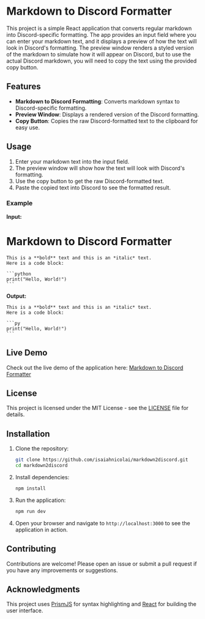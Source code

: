 

# Markdown to Discord Formatter

This project is a simple React application that converts regular markdown into Discord-specific formatting. The app provides an input field where you can enter your markdown text, and it displays a preview of how the text will look in Discord's formatting. The preview window renders a styled version of the markdown to simulate how it will appear on Discord, but to use the actual Discord markdown, you will need to copy the text using the provided copy button.

## Features

- **Markdown to Discord Formatting**: Converts markdown syntax to Discord-specific formatting.
- **Preview Window**: Displays a rendered version of the Discord formatting.
- **Copy Button**: Copies the raw Discord-formatted text to the clipboard for easy use.

## Usage

1. Enter your markdown text into the input field.
2. The preview window will show how the text will look with Discord's formatting.
3. Use the copy button to get the raw Discord-formatted text.
4. Paste the copied text into Discord to see the formatted result.

### Example

**Input:**

# Markdown to Discord Formatter
````
This is a **bold** text and this is an *italic* text.
Here is a code block:

```python
print("Hello, World!")
```
````
**Output:**
````
This is a **bold** text and this is an *italic* text.  
Here is a code block:

```py
print("Hello, World!")
```
````
## Live Demo

Check out the live demo of the application here: [Markdown to Discord Formatter](https://isaiahnicolai.github.io/markdown2discord)

## License

This project is licensed under the MIT License - see the [LICENSE](LICENSE) file for details.

## Installation

1. Clone the repository:

   ```bash
   git clone https://github.com/isaiahnicolai/markdown2discord.git
   cd markdown2discord
   ```

2. Install dependencies:

   ```bash
   npm install
   ```

3. Run the application:

   ```bash
   npm run dev
   ```

4. Open your browser and navigate to `http://localhost:3000` to see the application in action.

## Contributing

Contributions are welcome! Please open an issue or submit a pull request if you have any improvements or suggestions.

## Acknowledgments

This project uses [PrismJS](https://prismjs.com/) for syntax highlighting and [React](https://reactjs.org/) for building the user interface.


